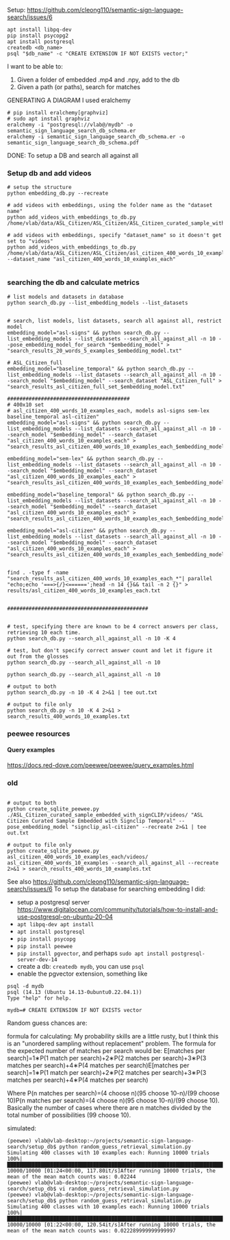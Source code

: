 Setup: 
https://github.com/cleong110/semantic-sign-language-search/issues/6
```
apt install libpq-dev
pip install psycopg2
apt install postgresql 
createdb <db_name>
psql "$db_name" -c "CREATE EXTENSION IF NOT EXISTS vector;"
```

I want to be able to: 

1. Given a folder of embedded .mp4 and .npy, add to the db 
2. Given a path (or paths), search for matches


GENERATING A DIAGRAM
I used eralchemy
```
# pip install eralchemy[graphviz]
# sudo apt install graphviz
eralchemy -i "postgresql://vlab@/mydb" -o semantic_sign_language_search_db_schema.er
eralchemy -i semantic_sign_language_search_db_schema.er -o semantic_sign_language_search_db_schema.pdf
```

DONE:
To setup a DB and search all against all

### Setup db and add videos
```
# setup the structure
python embedding_db.py --recreate 

# add videos with embeddings, using the folder name as the "dataset name"
python add_videos_with_embeddings_to_db.py  /home/vlab/data/ASL_Citizen/ASL_Citizen/ASL_Citizen_curated_sample_with_embeddings_from_all_models/

# add videos with embeddings, specify "dataset_name" so it doesn't get set to "videos"
python add_videos_with_embeddings_to_db.py  /home/vlab/data/ASL_Citizen/ASL_Citizen/asl_citizen_400_words_10_examples_each/videos --dataset_name "asl_citizen_400_words_10_examples_each"


```

### searching the db and calculate metrics
```
# list models and datasets in database
python search_db.py --list_embedding_models --list_datasets


# search, list models, list datasets, search all against all, restrict model
embedding_model="asl-signs" && python search_db.py --list_embedding_models --list_datasets --search_all_against_all -n 10 --pose_embedding_model_for_search "$embedding_model" > "search_results_20_words_5_examples_$embedding_model.txt"

# ASL_Citizen_full 
embedding_model="baseline_temporal" && python search_db.py --list_embedding_models --list_datasets --search_all_against_all -n 10 --search_model "$embedding_model" --search_dataset "ASL_Citizen_full" > "search_results_asl_citizen_full_set_$embedding_model.txt"

########################################
# 400x10 set
# asl_citizen_400_words_10_examples_each, models asl-signs sem-lex baseline_temporal asl-citizen"
embedding_model="asl-signs" && python search_db.py --list_embedding_models --list_datasets --search_all_against_all -n 10 --search_model "$embedding_model" --search_dataset "asl_citizen_400_words_10_examples_each" > "search_results_asl_citizen_400_words_10_examples_each_$embedding_model.txt"

embedding_model="sem-lex" && python search_db.py --list_embedding_models --list_datasets --search_all_against_all -n 10 --search_model "$embedding_model" --search_dataset "asl_citizen_400_words_10_examples_each" > "search_results_asl_citizen_400_words_10_examples_each_$embedding_model.txt"

embedding_model="baseline_temporal" && python search_db.py --list_embedding_models --list_datasets --search_all_against_all -n 10 --search_model "$embedding_model" --search_dataset "asl_citizen_400_words_10_examples_each" > "search_results_asl_citizen_400_words_10_examples_each_$embedding_model.txt"

embedding_model="asl-citizen" && python search_db.py --list_embedding_models --list_datasets --search_all_against_all -n 10 --search_model "$embedding_model" --search_dataset "asl_citizen_400_words_10_examples_each" > "search_results_asl_citizen_400_words_10_examples_each_$embedding_model.txt"


find . -type f -name "search_results_asl_citizen_400_words_10_examples_each_*"| parallel "echo;echo '===>{/}<======';head -n 14 {}&& tail -n 2 {}" > results/asl_citizen_400_words_10_examples_each.txt


##############################################


# test, specifying there are known to be 4 correct answers per class, retrieving 10 each time. 
python search_db.py --search_all_against_all -n 10 -K 4

# test, but don't specify correct answer count and let it figure it out from the glosses
python search_db.py --search_all_against_all -n 10

python search_db.py --search_all_against_all -n 10

# output to both
python search_db.py -n 10 -K 4 2>&1 | tee out.txt

# output to file only 
python search_db.py -n 10 -K 4 2>&1 > search_results_400_words_10_examples.txt

```


### peewee resources

#### Query examples
https://docs.red-dove.com/peewee/peewee/query_examples.html 

### old
```

# output to both
python create_sqlite_peewee.py ./ASL_Citizen_curated_sample_embedded_with_signCLIP/videos/ "ASL Citizen Curated Sample Embedded with Signclip Temporal" --pose_embedding_model "signclip_asl-citizen" --recreate 2>&1 | tee out.txt

# output to file only 
python create_sqlite_peewee.py asl_citizen_400_words_10_examples_each/videos/ asl_citizen_400_words_10_examples --search_all_against_all --recreate 2>&1 > search_results_400_words_10_examples.txt
```




See also https://github.com/cleong110/semantic-sign-language-search/issues/6
To setup the database for searching embedding I did: 


* setup a postgresql server https://www.digitalocean.com/community/tutorials/how-to-install-and-use-postgresql-on-ubuntu-20-04
* `apt libpq-dev apt install`
* `apt install postgresql`
* `pip install psycopg`
* `pip install peewee`
* `pip install pgvector`, and perhaps `sudo apt install postgresql-server-dev-14`
* create a db: `createdb mydb`, you can use `psql` 
* enable the pgvector extension, something like 
```
psql -d mydb
psql (14.13 (Ubuntu 14.13-0ubuntu0.22.04.1))
Type "help" for help.

mydb=# CREATE EXTENSION IF NOT EXISTS vector
```


Random guess chances are: 

formula for calculating: 
My probability skills are a little rusty, but I think this is an "unordered sampling without replacement" problem. The formula for the expected number of matches per search would be: E[matches per search]=1∗P(1 match per search)+2∗P(2 matches per search)+3∗P(3 matches per search)+4∗P(4 matches per search)E[matches per search]=1∗P(1 match per search)+2∗P(2 matches per search)+3∗P(3 matches per search)+4∗P(4 matches per search)

Where P(n matches per search)=(4 choose n)(95 choose 10-n)/(99 choose 10)P(n matches per search)=(4 choose n)(95 choose 10-n)/(99 choose 10). Basically the number of cases where there are n matches divided by the total number of possibilities (99 choose 10). 

simulated:
```
(peewee) vlab@vlab-desktop:~/projects/semantic-sign-language-search/setup_db$ python random_guess_retrieval_simulation.py
Simulating 400 classes with 10 examples each: Running 10000 trials
100%|████████████████████████████████████████████████████████████████████████████████████████████████████████████████| 10000/10000 [01:24<00:00, 117.80it/s]After running 10000 trials, the mean of the mean match counts was: 0.02244
(peewee) vlab@vlab-desktop:~/projects/semantic-sign-language-search/setup_db$ vi random_guess_retrieval_simulation.py
(peewee) vlab@vlab-desktop:~/projects/semantic-sign-language-search/setup_db$ python random_guess_retrieval_simulation.py
Simulating 400 classes with 10 examples each: Running 10000 trials
100%|████████████████████████████████████████████████████████████████████████████████████████████████████████████████| 10000/10000 [01:22<00:00, 120.54it/s]After running 10000 trials, the mean of the mean match counts was: 0.022289999999999997
```

